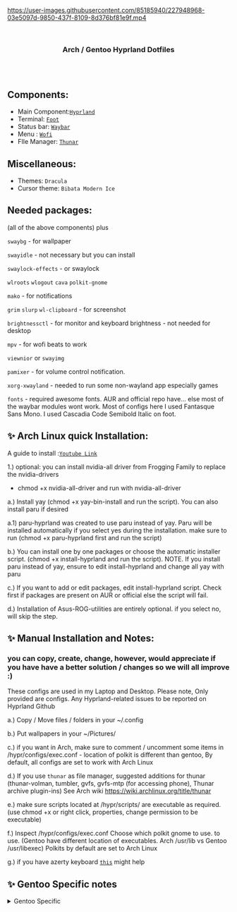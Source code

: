 
https://user-images.githubusercontent.com/85185940/227948968-03e5097d-9850-437f-8109-8d376bf81e9f.mp4


<br>
<h3 align = "center"> Arch / Gentoo Hyprland Dotfiles</h3>
<br>

<img src="https://github.com/JaKooLit/Ja_HyprLanD-dots/blob/main/preview/Arch.png" alt="">

<img src="https://github.com/JaKooLit/Ja_HyprLanD-dots/blob/main/preview/Gentoo.png" alt="">

## Components:

- Main Component:[`Hyprland`](https://github.com/hyprwm/Hyprland)
- Terminal: [`Foot`](https://github.com/r-c-f/foot)
- Status bar: [`Waybar`](https://github.com/Alexays/Waybar)
- Menu : [`Wofi`](https://hg.sr.ht/~scoopta/wofi)
- FIle Manager: [`Thunar`](https://docs.xfce.org/xfce/thunar/start)

## Miscellaneous:

- Themes: `Dracula`
- Cursor theme: `Bibata Modern Ice`

## Needed packages:

(all of the above components) plus

`swaybg` - for wallpaper

`swayidle` - not necessary but you can install

`swaylock-effects` - or swaylock

`wlroots` `wlogout` `cava` `polkit-gnome`

`mako` - for notifications

`grim` `slurp` `wl-clipboard` - for screenshot

`brightnessctl`  - for monitor and keyboard brightness - not needed for desktop

`mpv` - for wofi beats to work

`viewnior` or `swayimg`  

`pamixer` - for volume control notification. 

`xorg-xwayland` - needed to run some non-wayland app especially games

`fonts` - required awesome fonts. AUR and official repo have... else most of the waybar modules wont work. Most of configs here I used Fantasque Sans Mono. I used Cascadia Code Semibold Italic on foot.



## ✨ Arch Linux quick Installation:

A guide to install :[`Youtube Link`](https://youtu.be/_deaeSU1WK8)

1.) optional: you can install nvidia-all driver from Frogging Family to replace the nvidia-drivers 
 - chmod +x nvidia-all-driver and run with nvidia-all-driver

a.) Install yay (chmod +x yay-bin-install and run the script). You can also install paru if desired

a.1) paru-hyprland was created to use paru instead of yay. Paru will be installed automatically if you select yes during the installation. make sure to run (chmod +x paru-hyprland first and run the script)

b.) You can install one by one packages or choose the automatic installer script. (chmod +x install-hyprland and run the script). 
NOTE. If you install paru instead of yay, ensure to edit install-hyprland and change all yay with paru

c.) If you want to add or edit packages, edit install-hyprland script. Check first if packages are present on AUR or official else the script will fail.

d.) Installation of Asus-ROG-utilities are entirely optional. if you select no, will skip the step.



## ✨ Manual Installation and Notes: 
### you can copy, create, change, however, would appreciate if you have have a better solution / changes so we will all improve :)

These configs are used in my Laptop and Desktop. 
Please note, Only provided are configs. Any Hyprland-related issues to be reported on Hyprland Github

a.) Copy / Move files / folders in your ~/.config

b.) Put wallpapers in your ~/Pictures/

c.) if you want in Arch, make sure to comment / uncomment some items in /hypr/configs/exec.conf - location of polkit is different than gentoo, By default, all configs are set to work with Arch Linux

d.) If you use `thunar` as file manager, suggested additions for thunar (thunar-volman, tumbler, gvfs, gvfs-mtp (for accessing phone), Thunar archive plugin-ins) See Arch wiki https://wiki.archlinux.org/title/thunar

e.) make sure scripts located at /hypr/scripts/ are executable as required. (use chmod +x or right click, properties, change permission to be executable)

f.) Inspect /hypr/configs/exec.conf Choose which polkit gnome to use. to use. (Gentoo have different location of executables. Arch /usr/lib vs Gentoo /usr/libexec) Polkits by default are set to Arch Linux

g.) if you have azerty keyboard [`this`](https://github.com/swaywm/sway/issues/1460?fbclid=IwAR1C8VcY_wWbGhXvT-5ApjJCQuJoJzhOVor6o5fdn0Nj1c6bD9JXoQAPQIg) might help



## ✨ Gentoo Specific notes

<details>
<summary>
Gentoo Specific
</summary>

1. [`Hyprland - Link to zugaina`](https://gpo.zugaina.org/gui-wm/hyprland) have 3 overlays. I am using wayland-desktop overlay. Nvidia and openrc users, you should look into thegreatmcpain overlay. Or of course you can compile hyprland from source
2. Waybar - from Gentoo repo's waybar, I experienced unclickable workspaces. I have installed from useless-overlay. Click [`here`](https://github.com/JaKooLit/Ja_HyprLanD-dots/blob/main/misc/Gentoo-Waybar) for guidance
3. For screen sharing, I use xdg-desktop-portal-wlr which seems to work. If you are having issues, install xdg-desktop-portal-hyprland
4. if you use openrc, ensure to launch hyprland with dbus-run-session Hyprland. Omitting the dbus-run-session may cause [`runtime errors`](https://wiki.gentoo.org/wiki/Sway#Failed_to_connect_to_user_bus)
5. `fonts` you need fontawesome and nerd-fonts use (3270 + symbols) (available in overlay) to display some icons in waybar

